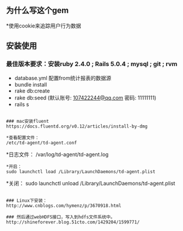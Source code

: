 ## 为什么写这个gem
  *使用cookie来追踪用户行为数据

## 安装使用
 ### 最佳版本要求：安装ruby 2.4.0 ; Rails 5.0.4 ; mysql ; git ; rvm
   * database.yml 配置from统计报表的数据源
   * bundle install
   * rake db:create
   * rake db:seed (默认账号: 107422244@qq.com 密码: 11111111)
   * rails s
   ```

 ### mac安装fluent
  https://docs.fluentd.org/v0.12/articles/install-by-dmg

  *查看配置文件：
  /etc/td-agent/td-agent.conf
  ```
  *日志文件：
  /var/log/td-agent/td-agent.log
  ```
  *开启：
  sudo launchctl load /Library/LaunchDaemons/td-agent.plist
  ```
  *关闭：
  sudo launchctl unload /Library/LaunchDaemons/td-agent.plist
  ```

 ### Linux下安装：
  http://www.cnblogs.com/hymenz/p/3670918.html

 ### 然后通过webHDFS接口，写入到hdfs文件系统中。
  http://shineforever.blog.51cto.com/1429204/1599771/ 



